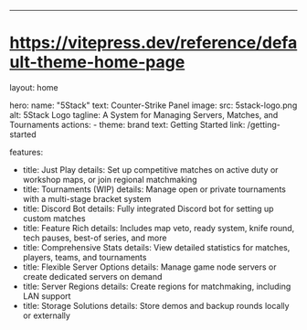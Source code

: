 ---
# https://vitepress.dev/reference/default-theme-home-page
layout: home

hero:
  name: "5Stack"
  text: Counter-Strike Panel
  image:
    src: 5stack-logo.png
    alt: 5Stack Logo
  tagline: A System for Managing Servers, Matches, and Tournaments
  actions:
    - theme: brand
      text: Getting Started
      link: /getting-started

features:
  - title: Just Play
    details: Set up competitive matches on active duty or workshop maps, or join regional matchmaking
  - title: Tournaments (WIP)
    details: Manage open or private tournaments with a multi-stage bracket system
  - title: Discord Bot
    details: Fully integrated Discord bot for setting up custom matches
  - title: Feature Rich
    details: Includes map veto, ready system, knife round, tech pauses, best-of series, and more
  - title: Comprehensive Stats
    details: View detailed statistics for matches, players, teams, and tournaments
  - title: Flexible Server Options
    details: Manage game node servers or create dedicated servers on demand
  - title: Server Regions
    details: Create regions for matchmaking, including LAN support
  - title: Storage Solutions
    details: Store demos and backup rounds locally or externally

